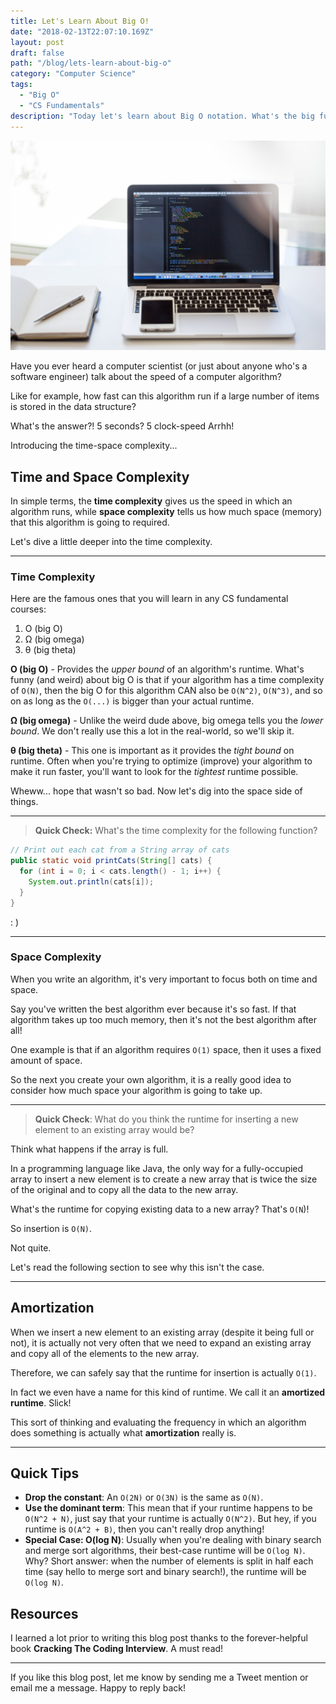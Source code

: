 ```yaml
---
title: Let's Learn About Big O!
date: "2018-02-13T22:07:10.169Z"
layout: post
draft: false
path: "/blog/lets-learn-about-big-o"
category: "Computer Science"
tags:
  - "Big O"
  - "CS Fundamentals"
description: "Today let's learn about Big O notation. What's the big fuzz about this term and why you should know about it?"
---
```


![Coding, Credit: Pexel](coding.jpeg)

Have you ever heard a computer scientist (or just about anyone who's a software engineer) talk about the speed of a computer algorithm?

Like for example, how fast can this algorithm run if a large number of items is stored in the data structure?

What's the answer?! 5 seconds? 5 clock-speed Arrhh!

Introducing the time-space complexity...

## Time and Space Complexity

In simple terms, the **time complexity** gives us the speed in which an algorithm runs, while **space complexity** tells us how much space (memory) that this algorithm is going to required.

Let's dive a little deeper into the time complexity.

---

### Time Complexity

Here are the famous ones that you will learn in any CS fundamental courses:

1. O (big O)
2. Ω (big omega)
3. θ (big theta)

**O (big O)** - Provides the *upper bound* of an algorithm's runtime. What's funny (and weird) about big O is that if your algorithm has a time complexity of `O(N)`, then the big O for this algorithm CAN also be `O(N^2)`, `O(N^3)`, and so on as long as the `O(...)` is bigger than your actual runtime.

**Ω (big omega)** - Unlike the weird dude above, big omega tells you the *lower bound*. We don't really use this a lot in the real-world, so we'll skip it.

**θ (big theta)** - This one is important as it provides the *tight bound* on runtime. Often when you're trying to optimize (improve) your algorithm to make it run faster, you'll want to look for the *tightest* runtime possible.

Wheww... hope that wasn't so bad. Now let's dig into the space side of things.

---

> **Quick Check:** What's the time complexity for the following function?

```java
// Print out each cat from a String array of cats
public static void printCats(String[] cats) {
  for (int i = 0; i < cats.length() - 1; i++) {
    System.out.println(cats[i]);
  }
}
```

: )

---

### Space Complexity

When you write an algorithm, it's very important to focus both on time and space. 

Say you've written the best algorithm ever because it's so fast. If that algorithm takes up too much memory, then it's not the best algorithm after all!

One example is that if an algorithm requires `O(1)` space, then it uses a fixed amount of space.

So the next you create your own algorithm, it is a really good idea to consider how much space your algorithm is going to take up.

---

> **Quick Check**: What do you think the runtime for inserting a new element to an existing array would be?

Think what happens if the array is full. 

In a programming language like Java, the only way for a fully-occupied array to insert a new element is to create a new array that is twice the size of the original and to copy all the data to the new array.

What's the runtime for copying existing data to a new array? That's `O(N`)!

So insertion is `O(N)`.

Not quite.

Let's read the following section to see why this isn't the case.

---

## Amortization

When we insert a new element to an existing array (despite it being full or not), it is actually not very often that we need to expand an existing array and copy all of the elements to the new array.

Therefore, we can safely say that the runtime for insertion is actually `O(1)`. 

In fact we even have a name for this kind of runtime. We call it an **amortized runtime**. Slick!

This sort of thinking and evaluating the frequency in which an algorithm does something is actually what **amortization** really is.

---

## Quick Tips

- **Drop the constant**: An `O(2N)` or `O(3N)` is the same as `O(N)`.
- **Use the dominant term**: This mean that if your runtime happens to be `O(N^2 + N)`, just say that your runtime is actually `O(N^2)`. But hey, if you runtime is `O(A^2 + B)`, then you can't really drop anything!
- **Special Case: O(log N)**: Usually when you're dealing with binary search and merge sort algorithms, their best-case runtime will be `O(log N)`. Why? Short answer: when the number of elements is split in half each time (say hello to merge sort and binary search!), the runtime will be `O(log N)`.

## Resources

I learned a lot prior to writing this blog post thanks to the forever-helpful book **Cracking The Coding Interview**. A must read!

---

If you like this blog post, let me know by sending me a Tweet mention or email me a message. Happy to reply back!